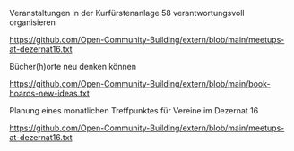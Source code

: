 Veranstaltungen in der Kurfürstenanlage 58 verantwortungsvoll organisieren

https://github.com/Open-Community-Building/extern/blob/main/meetups-at-dezernat16.txt

Bücher(h)orte neu denken können

https://github.com/Open-Community-Building/extern/blob/main/book-hoards-new-ideas.txt

Planung eines monatlichen Treffpunktes für Vereine im Dezernat 16

https://github.com/Open-Community-Building/extern/blob/main/meetups-at-dezernat16.txt
